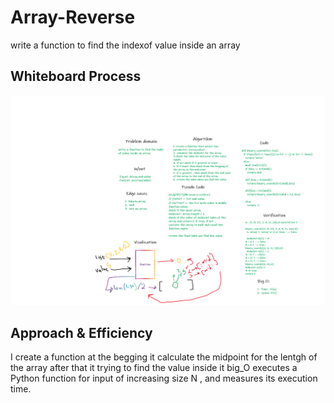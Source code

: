 # Array-Reverse

write a function to find the indexof value inside an array

## Whiteboard Process

![array-reverse](./array-binary-search.png)

## Approach & Efficiency

I create a function at the begging it calculate the midpoint for the lentgh of the array
after that it trying to find the value inside it
big_O executes a Python function for input of increasing size N , and measures its execution time.
